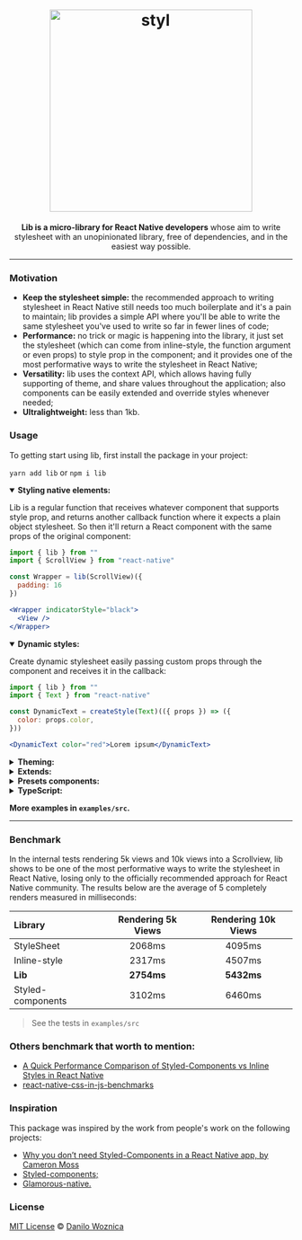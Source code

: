<h1 align="center">
 <img width="360" src="https://user-images.githubusercontent.com/4838076/81593807-e0eabd80-93b7-11ea-827e-45e4f182d50a.png" alt="styl" />
</h1>

<p align="center" width="300"><strong>Lib is a micro-library for React Native developers</strong> whose aim to write stylesheet with an unopinionated library, free of dependencies, and in the easiest way possible.</p>

---

### Motivation

- **Keep the stylesheet simple:** the recommended approach to writing stylesheet in React Native still needs too much boilerplate and it's a pain to maintain; lib provides a simple API where you'll be able to write the same stylesheet you've used to write so far in fewer lines of code;
- **Performance:** no trick or magic is happening into the library, it just set the stylesheet (which can come from inline-style, the function argument or even props) to style prop in the component; and it provides one of the most performative ways to write the stylesheet in React Native;
- **Versatility:** lib uses the context API, which allows having fully supporting of theme, and share values throughout the application; also components can be easily extended and override styles whenever needed;
- **Ultralightweight:** less than 1kb.

### Usage

To getting start using lib, first install the package in your project:

`yarn add lib` or `npm i lib`

<details open>
<summary><strong>Styling native elements:</strong></summary>

Lib is a regular function that receives whatever component that supports style prop, and returns another callback function where it expects a plain object stylesheet. So then it'll return a React component with the same props of the original component:

```jsx
import { lib } from ""
import { ScrollView } from "react-native"

const Wrapper = lib(ScrollView)({
  padding: 16
})

<Wrapper indicatorStyle="black">
  <View />
</Wrapper>
```

</details>

<details open>
<summary><strong>Dynamic styles:</strong></summary>

Create dynamic stylesheet easily passing custom props through the component and receives it in the callback:

```jsx
import { lib } from ""
import { Text } from "react-native"

const DynamicText = createStyle(Text)(({ props }) => ({
  color: props.color,
}))

<DynamicText color="red">Lorem ipsum</DynamicText>
```

</details>

<details>
<summary><strong>Theming:</strong></summary>

Adding the provider component at the top level of your applications, every component will have access to the `theme` prop into the callback function:

```jsx
import { lib, Provider as ProviderStyle } from ""
import { Text } from "react-native"

const Theme = ({ children }) => (
  <ProviderStyle theme={{ primary: 'blue' }}>
    {children}
  </ProviderStyle>
)

const ColorTheme = createStyle(Text)(({ theme }) => ({
  color: theme.primary
}))

<ColorTheme>Lorem ipsum</ColorTheme>
```

</details>

<details>
<summary><strong>Extends:</strong></summary>

Once lib accepts any components which support style prop, every component created by the library can be style again. It'll inherit the original component style and it'll give the possibility to override them:

```jsx
import { lib } from ""
import { Text } from "react-native"

const BaseText = createStyle(Text)({
  color: 'red',
  padding: 16,
})

const ExtendedText = createStyle(BaseText)({
  color: 'green',
})

<ExtendedText>Lorem ipsum</ExtendedText>
```

</details>

<details>
<summary><strong>Presets components:</strong></summary>

The first argument of lib accepts any kind of valid React component, that means it's possible to pass a custom function component:

```jsx
import { lib } from ""
import { Text } from "react-native"

const PresetComp = createStyle((props) => (
  <Text ellipsizeMode="tail" numberOfLines={1} {...props} />
))({ padding: 16 })

<PresetComp>Lorem ipsum</PresetComp>
```

</details>

<details>
<summary><strong>TypeScript:</strong></summary>

Lib fully supports TypeScript for both theme definitions and custom props.

Theme definition:
The first step is creating a declarations file with a proper name, `theme.d.ts` for example, with the following content:

```jsx
// import original module declarations
import 'lib'

// and extend it
declare module 'lib' {
  export interface DefaultTheme {
    colors: {
      main: string
      secondary: string
    }
  }
}
```

#### Custom props:

Define the arguments of components and pass it to the main function:

```jsx
import { lib } from ""
import { Text } from "react-native"

interface TitleProps {
   color: string
}

const Title = createStyle(Text)<TitleProps>(({ props }) => ({
  color: props.color,
}))

<Title color="blue">Lorem ipsum</Title>
```

</details>

**More examples in `examples/src`.**

---

### Benchmark

In the internal tests rendering 5k views and 10k views into a Scrollview, lib shows to be one of the most performative ways to write the stylesheet in React Native, losing only to the officially recommended approach for React Native community. The results below are the average of 5 completely renders measured in milliseconds:

| Library           | Rendering 5k Views | Rendering 10k Views |
| :---------------- | :----------------: | :-----------------: |
| StyleSheet        |       2068ms       |       4095ms        |
| Inline-style      |       2317ms       |       4507ms        |
| **Lib**           |     **2754ms**     |     **5432ms**      |
| Styled-components |       3102ms       |       6460ms        |

> See the tests in `examples/src`

### Others benchmark that worth to mention:

- [A Quick Performance Comparison of Styled-Components vs Inline Styles in React Native](https://medium.com/@jm90mm/a-quick-performance-comparison-of-styled-components-vs-inline-styles-in-react-native-21d8f6a561d7)
- [react-native-css-in-js-benchmarks](https://github.com/brunolemos/react-native-css-in-js-benchmarks/blob/master/RESULTS.md)

### Inspiration

This package was inspired by the work from people's work on the following projects:

- [Why you don’t need Styled-Components in a React Native app, by Cameron Moss](https://medium.com/@fasterpancakes/how-styled-components-holds-up-to-refactoring-in-a-react-native-app-1922fa96ddd4)
- [Styled-components;](https://github.com/styled-components/styled-components)
- [Glamorous-native.](https://github.com/robinpowered/glamorous-native)

### License

[MIT License](https://opensource.org/licenses/MIT) © [Danilo Woznica](https://danilowoz.com/)
